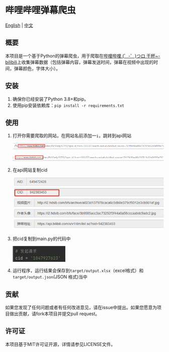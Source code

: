 # 哔哩哔哩弹幕爬虫

[English](https://github.com/gallifreyCar/BilibiliBarrageSpider/blob/master/README.md) |  [中文](https://github.com/gallifreyCar/BilibiliBarrageSpider/blob/master/README_cn.md)

## 概要

本项目是一个基于Python的弹幕爬虫，用于爬取在[哔哩哔哩 (゜-゜)つロ 干杯~-bilibili](https://www.bilibili.com/)上收集弹幕数据（包括弹幕内容，弹幕发送时间，弹幕在视频中出现的时间，弹幕颜色，字体大小）。

## 安装

1. 确保你已经安装了Python 3.8+和pip。
2. 使用pip安装依赖库：`pip install -r requirements.txt`

## 使用

1. 打开你需要爬取的网站，在网站名前添加一`i`，跳转到api网站

   ![image-20230322013318617](README_cn/image-20230322013318617.png)

   ![image-20230322013353601](README_cn/image-20230322013353601.png)

2. 在api网站复制cid

   ![image-20230322013644953](README_cn/image-20230322013644953.png)

3. 把cid复制到main.py的代码中

   ![image-20230322014044073](README_cn/image-20230322014044073.png)

4. 运行程序，运行结果会保存到`target/output.xlsx`（excel格式）和`target/output.json`(JSON 格式)当中

## 贡献

如果您发现了任何问题或者有任何改进意见，请在issue中提出。如果您愿意为项目做出贡献，请fork本项目并提交pull request。

## 许可证

本项目基于MIT许可证开源，详情请参见LICENSE文件。
